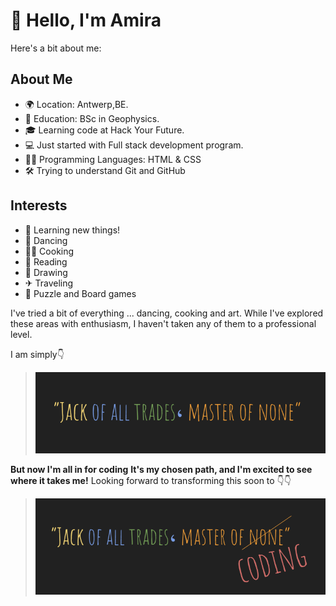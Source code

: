 # 👋 Hello, I'm Amira

Here's a bit about me:

## About Me

- 🌍 Location: Antwerp,BE.
- 🏫 Education: BSc in Geophysics.
- 🎓 Learning code at Hack Your Future.
- 💻 Just started with Full stack development program.
- 👩‍💻 Programming Languages: HTML & CSS
- 🛠️ Trying to understand Git and GitHub

## Interests

- 🔭 Learning new things!
- 💃 Dancing
- 👩‍🍳 Cooking
- 📖 Reading
- 🎨 Drawing
- ✈ Traveling
- 🧩 Puzzle and Board games

I've tried a bit of everything ... dancing, cooking and art. While I've explored
these areas with enthusiasm, I haven't taken any of them to a professional
level.

I am simply👇
> ![1](1.png)

**But now I'm all in for coding** **It's my chosen path, and I'm excited to see
where it takes me!** Looking forward to transforming this soon to 👇👇
>![2](2.png)

